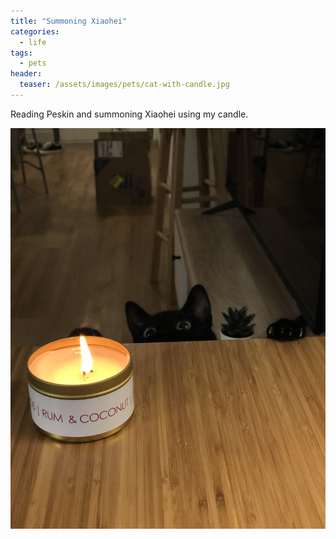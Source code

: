 ```yaml
---
title: "Summoning Xiaohei"
categories:
  - life
tags:
  - pets
header:
  teaser: /assets/images/pets/cat-with-candle.jpg
---
```


Reading Peskin and summoning Xiaohei using my candle.

![candle-cat](/assets/images/pets/cat-with-candle.jpg)